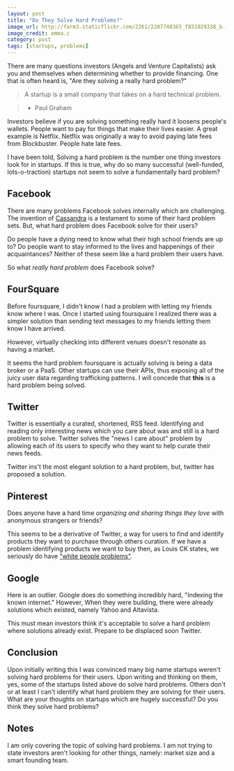```yaml
---
layout: post
title: "Do They Solve Hard Problems?"
image_url: http://farm3.staticflickr.com/2261/2207748365_f851029338_b.jpg
image_credit: emma.c
category: post
tags: [startups, problems]
---
```


There are many questions investors (Angels and Venture Capitalists) ask you and themselves when determining whether to provide financing. One that is often heard is, "Are they solving a really hard problem?"

> A startup is a small company that takes on a hard technical problem.

> * Paul Graham

Investors believe if you are solving something really hard it loosens people's wallets. People want to pay for things that make their lives easier. A great example is Netflix. Netflix was originally a way to avoid paying late fees from Blockbuster. People hate late fees.

I have been told, Solving a hard problem is the number one thing investors look for in startups. If this is true, why do so many successful (well-funded, lots-o-traction) startups not seem to solve a fundamentally hard problem?

## Facebook
There are many problems Facebook solves internally which are challenging. The invention of [Cassandra](http://en.wikipedia.org/wiki/Apache_Cassandra) is a testament to some of their hard problem sets. But, what hard problem does Facebook solve for their users?

Do people have a dying need to know what their high school friends are up to? Do people want to stay informed to the lives and happenings of their acquaintances? Neither of these seem like a hard problem their users have. 

So what *really hard problem* does Facebook solve?

## FourSquare
Before foursquare, I didn't know I had a problem with letting my friends know where I was. Once I started using foursquare I realized there was a simpler solution than sending text messages to my friends letting them know I have arrived.

However, virtually checking into different venues doesn't resonate as having a market. 

It seems the hard problem foursquare is actually solving is being a data broker or a PaaS. Other startups can use their APIs, thus exposing all of the juicy user data regarding trafficking patterns. I will concede that **this** is a hard problem being solved.

## Twitter
Twitter is essentially a curated, shortened, RSS feed. Identifying and reading only interesting news which you care about was and still is a hard problem to solve. Twitter solves the "news I care about" problem by allowing each of its users to specify who they want to help curate their news feeds.

Twitter ins't the most elegant solution to a hard problem, but, twitter has proposed a solution.

## Pinterest
Does anyone have a hard time _organizing and sharing things they love_ with anonymous strangers or friends?

This seems to be a derivative of Twitter, a way for users to find and identify products they want to purchase through others curation. If we have a problem identifying products we want to buy then, as Louis CK states, we seriously do have ["white people problems"](http://www.youtube.com/watch?v=TG4f9zR5yzY).

## Google
Here is an outlier. Google does do something incredibly hard, "Indexing the known internet." However, When they were building, there were already solutions which existed, namely Yahoo and Altavista.

This must mean investors think it's acceptable to solve a hard problem where solutions already exist. Prepare to be displaced soon Twitter.

## Conclusion
Upon initially writing this I was convinced many big name startups weren't solving hard problems for their users. Upon writing and thinking on them, yes, some of the startups listed above do solve hard problems. Others don't or at least I can't identify what hard problem they are solving for their users. What are your thoughts on startups which are hugely successful? Do you think they solve hard problems?

## Notes
I am only covering the topic of solving hard problems. I am not trying to state investors aren't looking for other things, namely: market size and a smart founding team.